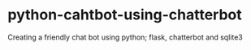 # python-cahtbot-using-chatterbot
Creating a friendly chat bot using python; flask, chatterbot and sqlite3
